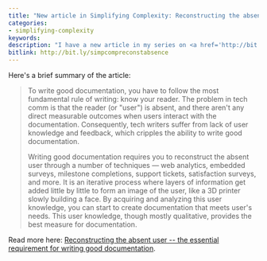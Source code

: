 ```yaml
---
title: "New article in Simplifying Complexity: Reconstructing the absent user"
categories:
- simplifying-complexity
keywords:
description: "I have a new article in my series on <a href='http://bit.ly/reconstructabsentuser'>Simplifying Complexity</a>. This article talks about why reconstructing the absent users is essential to creating good documentation."
bitlink: http://bit.ly/simpcompreconstabsence
---
```


Here's a brief summary of the article:

> To write good documentation, you have to follow the most fundamental rule of writing: know your reader. The problem in tech comm is that the reader (or "user") is absent, and there aren't any direct measurable outcomes when users interact with the documentation. Consequently, tech writers suffer from lack of user knowledge and feedback, which cripples the ability to write good documentation.
>
> Writing good documentation requires you to reconstruct the absent user through a number of techniques &mdash; web analytics, embedded surveys, milestone completions, support tickets, satisfaction surveys, and more. It is an iterative process where layers of information get added little by little to form an image of the user, like a 3D printer slowly building a face. By acquiring and analyzing this user knowledge, you can start to create documentation that meets user's needs. This user knowledge, though mostly qualitative, provides the best measure for documentation.

Read more here: [Reconstructing the absent user -- the essential requirement for writing good documentation](http://bit.ly/reconstructabsentuser).
